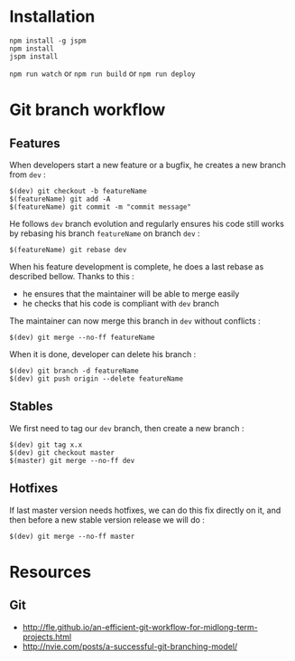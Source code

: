 # Installation

```
npm install -g jspm
npm install
jspm install
```

```npm run watch``` or ```npm run build``` or ```npm run deploy```

# Git branch workflow

## Features

When developers start a new feature or a bugfix, he creates a new branch from `dev` :

```
$(dev) git checkout -b featureName
$(featureName) git add -A
$(featureName) git commit -m "commit message"
```

He follows `dev` branch evolution and regularly ensures his code still works by rebasing his branch `featureName` on branch `dev` :

```
$(featureName) git rebase dev
```

When his feature development is complete, he does a last rebase as described bellow.
Thanks to this :

- he ensures that the maintainer will be able to merge easily
- he checks that his code is compliant with `dev` branch

The maintainer can now merge this branch in `dev` without conflicts :

```
$(dev) git merge --no-ff featureName
```

When it is done, developer can delete his branch :

```
$(dev) git branch -d featureName
$(dev) git push origin --delete featureName
```

## Stables

We first need to tag our `dev` branch, then create a new branch :

```
$(dev) git tag x.x
$(dev) git checkout master
$(master) git merge --no-ff dev
```

## Hotfixes

If last master version needs hotfixes, we can do this fix directly on it, and then before a new stable version release we will do :

```
$(dev) git merge --no-ff master
```

# Resources

## Git

- http://fle.github.io/an-efficient-git-workflow-for-midlong-term-projects.html
- http://nvie.com/posts/a-successful-git-branching-model/
